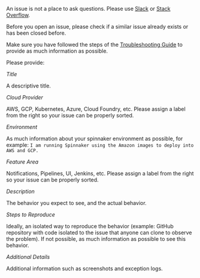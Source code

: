 An issue is not a place to ask questions. Please use [Slack](http://join.spinnaker.io) or [Stack Overflow](http://stackoverflow.com/questions/tagged/spinnaker). 

Before you open an issue, please check if a similar issue already exists or has been closed before.

Make sure you have followed the steps of the [Troubleshooting Guide](http://spinnaker.io/documentation/troubleshooting.html) to provide as much information as possible. 

Please provide:

*Title*

A descriptive title.

*Cloud Provider*

AWS, GCP, Kubernetes, Azure, Cloud Foundry, etc. Please assign a label from the right so your issue can be properly sorted.

*Environment*

As much information about your spinnaker environment as possible, for example: ```I am running Spinnaker using the Amazon images to deploy into AWS and GCP. ```

*Feature Area*

Notifications, Pipelines, UI, Jenkins, etc. Please assign a label from the right so your issue can be properly sorted.

*Description*

The behavior you expect to see, and the actual behavior.

*Steps to Reproduce*

Ideally, an isolated way to reproduce the behavior (example: GitHub repository with code isolated to the issue that anyone can clone to observe the problem). If not possible, as much information as possible to see this behavior.

*Additional Details*

Additional information such as screenshots and exception logs.